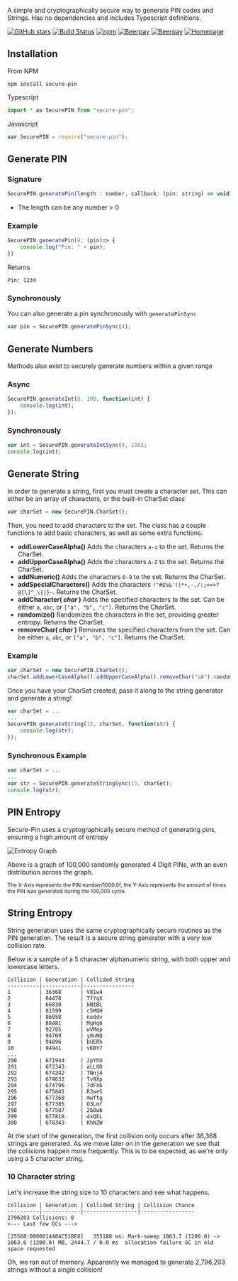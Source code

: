 A simple and cryptographically secure way to generate PIN codes and Strings. Has no dependencies and includes Typescript definitions.

[![GitHub stars](https://img.shields.io/github/stars/ozouai/node-secure-pin.svg)](https://github.com/ozouai/node-secure-pin/stargazers) [![Build Status](https://travis-ci.org/ozouai/node-secure-pin.svg?branch=master&style=flat-square)](https://travis-ci.org/ozouai/node-secure-pin) [![npm](https://img.shields.io/npm/l/secure-pin.svg?style=flat)]() [![Beerpay](https://beerpay.io/ozouai/node-secure-pin/make-wish.svg)](https://beerpay.io/ozouai/node-secure-pin) [![Beerpay](https://beerpay.io/ozouai/node-secure-pin/badge.svg?style=flat)](https://beerpay.io/ozouai/node-secure-pin) [![Homepage](https://img.shields.io/badge/View-Homepage-blue.svg)](https://omarzouai.com/node/7)

## Installation

From NPM

```
npm install secure-pin
```

Typescript

```javascript
import * as SecurePIN from "secure-pin";
```

Javascript

```javascript
var SecurePIN = require("secure-pin");
```

## Generate PIN

### Signature

```javascript
SecurePIN.generatePin(length : number, callback: (pin: string) => void);
```

* The length can be any number > 0

### Example

```javascript
SecurePIN.generatePin(4, (pin)=> {
    console.log("Pin: " + pin);
})
```

Returns

```text
Pin: 1234
```

### Synchronously

You can also generate a pin synchronously with `generatePinSync`

```javascript
var pin = SecurePIN.generatePinSync(4);
```

## Generate Numbers

Methods also exist to securely generate numbers within a given range


### Async

```javascript
SecurePIN.generateInt(0, 100, function(int) {
    console.log(int);
});
```

### Synchronously

```javascript
var int = SecurePIN.generateIntSync(0, 100);
console.log(int);
```

## Generate String

In order to generate a string, first you must create a character set. This can either be an array of characters, or the built-in CharSet class

```javascript
var charSet = new SecurePIN.CharSet();
```

Then, you need to add characters to the set. The class has a couple functions to add basic characters, as well as some extra functions.

* **addLowerCaseAlpha()** Adds the characters `a-z` to the set. Returns the CharSet.
* **addUpperCaseAlpha()** Adds the characters `A-Z` to the set. Returns the CharSet.
* **addNumeric()** Adds the characters `0-9` to the set. Returns the CharSet.
* **addSpecialCharacters()** Adds the characters `!"#$%&'()*+,-./:;<=>?@[\]^_\{|}~`. Returns the CharSet.
* **addCharacter( *char* )** Adds the specified characters to the set. Can be either `a`, `abc`, or `["a", "b", "c"]`. Returns the CharSet.
* **randomize()** Randomizes the characters in the set, providing greater entropy. Returns the CharSet.
* **removeChar( *char* )** Removes the specified characters from the set. Can be either `a`, `abc`, or `["a", "b", "c"]`. Returns the CharSet.

### Example

```javascript
var charSet = new SecurePIN.CharSet();
charSet.addLowerCaseAlpha().addUpperCaseAlpha().removeChar("aA").randomize();
```

Once you have your CharSet created, pass it along to the string generator and generate a string!


```javascript
var charSet = ...
...
SecurePIN.generateString(15, charSet, function(str) {
	console.log(str);
});
```

### Synchronous Example

```javascript
var charSet = ...
...
var str = SecurePIN.generateStringSync(15, charSet);
console.log(str);
```

## PIN Entropy

Secure-Pin uses a cryptographically secure method of generating pins, ensuring a high amount of entropy 

![Entropy Graph](https://plot.ly/~zzarzzur/2.png)

Above is a graph of 100,000 randomly generated 4 Digit PINs, with an even distribution across the graph.

<small>The X-Axis represents the PIN number/1000.0f, the Y-Axis represents the amount of times the PIN was generated during the 100,000 cycle.</small>

## String Entropy

String generation uses the same cryptographically secure routines as the PIN generation. The result is a secure string generator with a very low collision rate.

Below is a sample of a 5 character alphanumeric string, with both upper and lowercase letters.

```
Collision | Generation | Collided String
----------|------------|----------------
1         | 36368      | V81w4
2         | 64478      | TfYqX
3         | 66830      | kNtBL
4         | 81599      | c5MQH
5         | 86058      | neddv
6         | 88481      | MqHq6
7         | 92785      | wVMep
8         | 94769      | y0uNQ
9         | 94896      | bUERh
10        | 94941      | vKBY7
...
290       | 671944     | JpYhU
291       | 672343     | aLL0D
292       | 674242     | TNnj4
293       | 674632     | Tv9Xp
294       | 674796     | 7dFX6
295       | 675841     | R3weS
296       | 677368     | mwftq
297       | 677385     | O3Lmf
298       | 677507     | 2bOwb
299       | 677818     | 4xQEL
300       | 678343     | KhNZW
```

At the start of the generation, the first collision only occurs after 36,368 strings are generated. As we move later on in the generation we see that the collisions happen more frequently. This is to be expected, as we're only using a 5 character string.

### 10 Character string

Let's increase the string size to 10 characters and see what happens.

```
Collision | Generation | Collided String | Collision Chance
----------|------------|-----------------|-----------------
2796203 Collisions: 0
<--- Last few GCs --->

[25568:0000014404C51BE0]   355188 ms: Mark-sweep 1063.7 (1200.0) -> 1063.6 (1200.0) MB, 2444.7 / 0.0 ms  allocation failure GC in old space requested
```

Oh, we ran out of memory. Apparently we managed to generate 2,796,203 strings without a single collision!